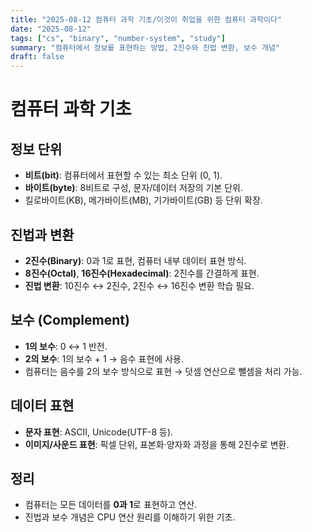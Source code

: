 ```yaml
---
title: "2025-08-12 컴퓨터 과학 기초/이것이 취업을 위한 컴퓨터 과학이다"
date: "2025-08-12"
tags: ["cs", "binary", "number-system", "study"]
summary: "컴퓨터에서 정보를 표현하는 방법, 2진수와 진법 변환, 보수 개념"
draft: false
---
```


# 컴퓨터 과학 기초

## 정보 단위
- **비트(bit)**: 컴퓨터에서 표현할 수 있는 최소 단위 (0, 1).
- **바이트(byte)**: 8비트로 구성, 문자/데이터 저장의 기본 단위.
- 킬로바이트(KB), 메가바이트(MB), 기가바이트(GB) 등 단위 확장.

## 진법과 변환
- **2진수(Binary)**: 0과 1로 표현, 컴퓨터 내부 데이터 표현 방식.
- **8진수(Octal)**, **16진수(Hexadecimal)**: 2진수를 간결하게 표현.
- **진법 변환**: 10진수 ↔ 2진수, 2진수 ↔ 16진수 변환 학습 필요.

## 보수 (Complement)
- **1의 보수**: 0 ↔ 1 반전.
- **2의 보수**: 1의 보수 + 1 → 음수 표현에 사용.
- 컴퓨터는 음수를 2의 보수 방식으로 표현 → 덧셈 연산으로 뺄셈을 처리 가능.

## 데이터 표현
- **문자 표현**: ASCII, Unicode(UTF-8 등).
- **이미지/사운드 표현**: 픽셀 단위, 표본화·양자화 과정을 통해 2진수로 변환.

## 정리
- 컴퓨터는 모든 데이터를 **0과 1**로 표현하고 연산.
- 진법과 보수 개념은 CPU 연산 원리를 이해하기 위한 기초.
